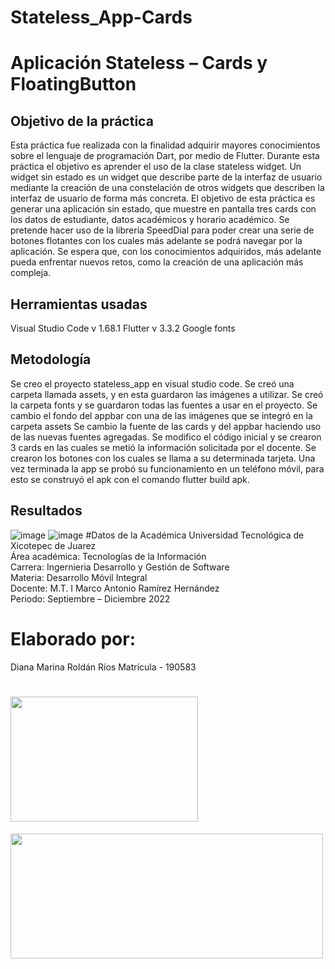 # Stateless_App-Cards
# Aplicación Stateless – Cards y FloatingButton
## Objetivo de la práctica
Esta práctica fue realizada con la finalidad adquirir mayores conocimientos sobre el lenguaje de programación Dart, por medio de Flutter. Durante esta práctica el objetivo es aprender el uso de la clase stateless widget. Un widget sin estado es un widget que describe parte de la interfaz de usuario mediante la creación de una constelación de otros widgets que describen la interfaz de usuario de forma más concreta.
El objetivo de esta práctica es generar una aplicación sin estado, que muestre en pantalla tres cards con los datos de estudiante, datos académicos y horario académico.
Se pretende hacer uso de la librería SpeedDial para poder crear una serie de botones flotantes con los cuales más adelante se podrá navegar por la aplicación.
Se espera que, con los conocimientos adquiridos, más adelante pueda enfrentar nuevos retos, como la creación de una aplicación más compleja.
## Herramientas usadas
Visual Studio Code v 1.68.1
Flutter v 3.3.2
Google fonts
## Metodología
Se creo el proyecto stateless_app en visual studio code.
Se creó una carpeta llamada assets, y en esta guardaron las imágenes a utilizar.
Se creó la carpeta fonts y se guardaron todas las fuentes a usar en el proyecto.
Se cambio el fondo del appbar con una de las imágenes que se integró en la carpeta assets
Se cambio la fuente de las cards y del appbar haciendo uso de las nuevas fuentes agregadas.
Se modifico el código inicial y se crearon 3 cards en las cuales se metió la información solicitada por el docente.
Se crearon los botones con los cuales se llama a su determinada tarjeta.
Una vez terminada la app se probó su funcionamiento en un teléfono móvil, para esto se construyó el apk con el comando flutter build apk.
## Resultados
![image](https://user-images.githubusercontent.com/77304438/194677113-0c1f8fb7-9861-42e6-81c9-43d3781001ba.png)
![image](https://user-images.githubusercontent.com/77304438/194677127-b89d123e-c345-49b9-9091-037fe7a61209.png)
#Datos de la Académica
Universidad Tecnológica de Xicotepec de Juarez
<br/>
Área académica: Tecnologías de la Información
<br/>
Carrera: Ingernieria Desarrollo y Gestión de Software
<br/>
Materia: Desarrollo Móvil Integral
<br/>
Docente: M.T. I Marco Antonio Ramírez Hernández
<br/>
Periodo: Septiembre – Diciembre 2022
# Elaborado por: 
Diana Marina Roldán Ríos Matrícula - 190583
# <img src="https://user-images.githubusercontent.com/77304407/194476270-7d5ae341-0c51-4832-b1d5-0eeb1e1e7730.jpg" height="200" width="300"></img>
<img src="https://user-images.githubusercontent.com/77304407/194476462-17681aac-2dae-458e-ade3-f9195d8ce615.png" height="200" width="500"></img>
